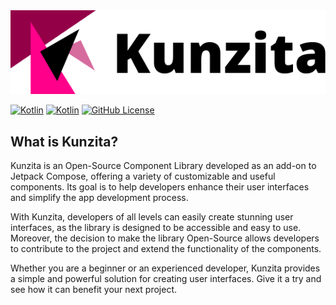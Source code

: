 <div align="center">
  
  <picture>
    <img src="Logo (1).png"/>
  </picture>
  
</div>

[![Kotlin](https://img.shields.io/badge/Kotlin-1.8.20-blue.svg?logo=kotlin)](http://kotlinlang.org)
[![Kotlin](https://img.shields.io/badge/jetpack-Compose-1.4.0-blue.svg?logo=jetpack-Compose)](http://kotlinlang.org)
[![GitHub License](https://img.shields.io/badge/license-Apache%20License%202.0-blue.svg?style=flat)](http://www.apache.org/licenses/LICENSE-2.0)

## What is Kunzita?
Kunzita is an Open-Source Component Library developed as an add-on to Jetpack Compose, offering a variety of customizable and useful components. Its goal is to help developers enhance their user interfaces and simplify the app development process.

With Kunzita, developers of all levels can easily create stunning user interfaces, as the library is designed to be accessible and easy to use. Moreover, the decision to make the library Open-Source allows developers to contribute to the project and extend the functionality of the components.

Whether you are a beginner or an experienced developer, Kunzita provides a simple and powerful solution for creating user interfaces. Give it a try and see how it can benefit your next project.
